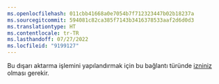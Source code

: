 ```yaml
---
ms.openlocfilehash: 011cbb41668a0e7054b7f712323447b02b18237a
ms.sourcegitcommit: 594081c82ca385f7143b3416378533aaf2d6d0d3
ms.translationtype: HT
ms.contentlocale: tr-TR
ms.lasthandoff: 07/27/2022
ms.locfileid: "9199127"
---
```

Bu dışarı aktarma işlemini yapılandırmak için bu bağlantı türünde [izniniz](../export-destinations.md#set-up-a-new-export) olması gerekir.